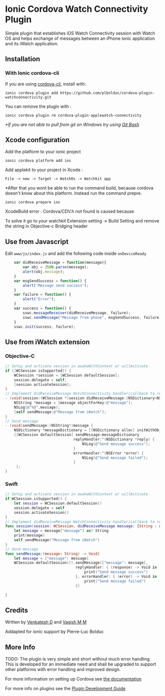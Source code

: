 # Ionic Cordova Watch Connectivity Plugin

Simple plugin that establishes iOS Watch Connectivity session with Watch OS and helps exchange of messages between an iPhone ionic application and its iWatch application.

## Installation

### With Ionic cordova-cli

If you are using [cordova-cli](https://ionicframework.com/docs/cli/cordova/plugin/), install
with:

    ionic cordova plugin add https://github.com/plbolduc/cordova-plugin-watchconnectivity.git

You can remove the plugin with :
    
    ionic cordova plugin rm cordova-plugin-applewatch-connectivity

<i>*If you are not able to pull from git on Windows try using [Git Bash](https://gitforwindows.org/)</i> 

## Xcode configuration

Add the platform to your ionic project

    ionic cordova platform add ios
    
Add applekit to your project in Xcode : 

    File -> new -> Target -> WatchOs -> Watchkit app

*After that you wont be able to run the command build, because cordova doesn't know about this platform. Instead run the command prepre.

    ionic cordova prepare ios


XcodeBuild error : Cordova/CDV.h not found is caused because 

To solve it go to your watchkit Extension setting -> Build Setting and remove the string in Objective-c Bridging header

## Use from Javascript
Edit `www/js/index.js` and add the following code inside `onDeviceReady`
```js
    var didReceiveMessage = function(message){
        var obj = JSON.parse(message);
        alert(obj.message);
    }
    var msgSendSuccess = function() {
        alert("Message send success");
    }
    var failure = function() {
        alert("Error");
    }
    var success = function() {
        sswc.messageReceiver(didReceiveMessage, failure);
        sswc.sendMessage("Message from phone", msgSendSuccess, failure);
    }
    sswc.init(success, failure);
```
## Use from iWatch extension
### Objective-C
```objective-c
// Setup and activate session in awakeWithContext or willActivate
if ([WCSession isSupported]) {
    WCSession *session = [WCSession defaultSession];
    session.delegate = self;
    [session activateSession];
}
// Implement didReceiveMessage WatchConnectivity handler/callback to receive incoming messages
- (void)session:(WCSession *)session didReceiveMessage:(NSDictionary<NSString *, id> *)message replyHandler:(void(^)(NSDictionary<NSString *, id> *replyMessage))replyHandler {
    NSString *message = [message objectForKey:@"message"];
    NSLog(@"%@",message);
    [self sendMessage:@"Message from iWatch"];
}
// Send message
- (void)sendMessage:(NSString*)message {
    NSDictionary *messageDictionary = [[NSDictionary alloc] initWithObjects:@[message] forKeys:@[@"message"]];
    [[WCSession defaultSession] sendMessage:messageDictionary
                               replyHandler:^(NSDictionary *reply) {
                                   NSLog(@"Send message success");
                               }
                               errorHandler:^(NSError *error) {
                                   NSLog(@"Send message failed");
                               }
     ];
}
```
### Swift
```swift
// Setup and activate session in awakeWithContext or willActivate
if WCSession.isSupported() {
    let session = WCSession.defaultSession()
    session.delegate = self
    session.activateSession()
}
// Implement didReceiveMessage WatchConnectivity handler/callback to receive incoming messages
func session(session: WCSession, didReceiveMessage message: [String : AnyObject], replyHandler: ([String : AnyObject]) -> Void) {
    let message = message["message"] as? String
    print(message)
    self.sendMessage("Message from iWatch")
}
// Send message
func sendMessage:(message: String) -> Void{
    let message = ["message": message]
    WCSession.defaultSession()!.sendMessage(["message": message], 
                                replyHandler: { (response) -> Void in
                                    print("Send message success")
                                }, errorHandler: { (error) -> Void in
                                    print("Send message failed")
                                })
     
}
```

## Credits
Written by [Venkatesh D](https://www.linkedin.com/in/dvenkateshd) and [Vagish M M](http:///)

Addapted for ionic support by Pierre-Luc Bolduc
## More Info
TODO: The plugin is very simple and short without much error handling. This is developed for an immediate need and shall be upgraded to support other platforms with error handling and improved design. 

For more information on setting up Cordova see [the documentation](http://cordova.apache.org/docs/en/4.0.0/guide_cli_index.md.html#The%20Command-Line%20Interface)

For more info on plugins see the [Plugin Development Guide](http://cordova.apache.org/docs/en/4.0.0/guide_hybrid_plugins_index.md.html#Plugin%20Development%20Guide)
